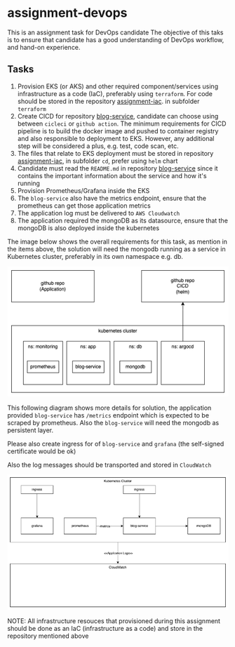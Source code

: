 # assignment-devops

This is an assignment task for DevOps candidate
The objective of this taks is to ensure that candidate has a good understanding of DevOps workflow, and hand-on experience.

## Tasks
1. Provision EKS (or AKS) and other required component/services using infrastructure as a code (IaC), preferably using `terraform`. For code should be stored in the repository [assignment-iac](https://github.com/Zeabix/assignment-iac). in subfolder `terraform`
2. Create CICD for repository [blog-service](https://github.com/Zeabix/blog-service), candidate can choose using between `cicleci` or `github action`. The minimum requirements for CICD pipeline is to build the docker image and pushed to container registry and also responsible to deployment to EKS. However, any additional step will be considered a plus, e.g. test, code scan, etc.
3. The files that relate to EKS deployment must be stored in repository [assignment-iac](https://github.com/Zeabix/assignment-iac), in subfolder `cd`, prefer using `helm` chart
4. Candidate must read the `README.md` in repository [blog-service](https://github.com/Zeabix/blog-service) since it contains the important information about the service and how it's running
5. Provision Prometheus/Grafana inside the EKS
6. The `blog-service` also have the metrics endpoint, ensure that the prometheus can get those application metrics
7. The application log must be delivered to `AWS Cloudwatch`
8. The application required the mongoDB as its datasource, ensure that the mongoDB is also deployed inside the kubernetes


The image below shows the overall requirements for this task, as mention in the items above, the solution will need the mongodb running as a service in Kubernetes cluster, preferably in its own namespace e.g. db.

![Diagram 1](/asset/Task-Page-1.png)


This following diagram shows more details for solution, the application provided `blog-service` has `/metrics` endpoint which is expected to be scraped by prometheus. Also the `blog-service` will need the mongodb as persistent layer.

Please also create ingress for of `blog-service` and `grafana` (the self-signed certificate would be ok)

Also the log messages should be transported and stored in `CloudWatch` 

![Diagram 2](asset/Task-Page-2.png)


NOTE: All infrastructure resouces that provisioned during this assignment should be done as an IaC (infrastructure as a code) and store in the repository mentioned above
